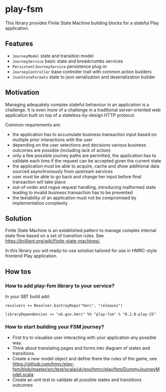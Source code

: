 # play-fsm

This library provides Finite State Machine building blocks for a stateful Play application.

## Features

- `JourneyModel` state and transition model
- `JourneyService` basic state and breadcrumbs services
- `PersistentJourneyService` persistence plug-in
- `JourneyController` base controller trait with common action builders
- `JsonStateFormats` state to json serialization and deserialization builder
    
## Motivation

Managing adequately complex stateful behaviour in an application is a challenge. 
It is even more of a challenge in a traditional server-oriented web application built on top of a stateless-by-design HTTP protocol.

Common requirements are:
- the application has to accumulate business transaction input based on multiple prior interactions with the user
- depending on the user selections and decisions various business outcomes are possible (including lack of action)
- only a few possible journey paths are permitted, the application has to validate each time if the request can be accepted given the current state
- the application must be able to acquire, cache and show additional data sourced asynchronously from upstream services
- user must be able to go back and change her input before final transaction will take place
- out-of-order and rogue request handling, introducing malformed state leading to invalid business transaction has to be prevented
- the testability of an application must not be compromised by implementation complexity

## Solution

Finite State Machine is an established pattern to manage complex internal state flow based on a set of transition rules. 
See <https://brilliant.org/wiki/finite-state-machines/>.

In this library you will ready-to-use solution tailored for use in HMRC-style frontend Play application.

## How tos

### How to add play-fsm library to your service?

In your SBT build add:

    resolvers += Resolver.bintrayRepo("hmrc", "releases")
    
    libraryDependencies += "uk.gov.hmrc" %% "play-fsm" % "0.2.0-play-25"
    
### How to start building your FSM journey?

- First try to visualise user interacting with your application any possible way. 
- Think about translating pages and forms into diagram of states and transitions.
- Create a new model object and define there the rules of the game, see <https://github.com/hmrc/play-fsm/blob/master/src/test/scala/uk/gov/hmrc/play/fsm/DummyJourneyModel.scala>
- Create an unit test to validate all possible states and transitions outcomes



